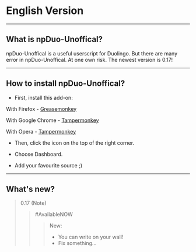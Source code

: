 # English Version

______________________

## What is npDuo-Unoffical?
npDuo-Unoffical is a useful userscript for Duolingo. But there are many error in npDuo-Unoffical. At one own risk. The newest version is 0.17! 
_____________________________________
## How to install npDuo-Unoffical?
+ First, install this add-on:

With Firefox - [Greasemonkey](https://addons.mozilla.org/ru/firefox/addon/greasemonkey/)

With Google Chrome - [Tampermonkey](https://chrome.google.com/webstore/detail/tampermonkey/dhdgffkkebhmkfjojejmpbldmpobfkfo)

With Opera - [Tampermonkey](https://addons.opera.com/ru/extensions/details/tampermonkey-beta/)

+ Then, click the icon on the top of the right corner.

+ Choose Dashboard.

+ Add your favourite source ;)

____________________________

## What's new?

> 0.17 (Note)
>> \#AvailableNOW
>>> New:
>>> + You can write on your wall!
>>> + Fix something...
